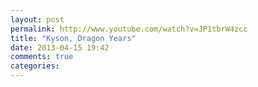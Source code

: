 ```yaml
---
layout: post
permalink: http://www.youtube.com/watch?v=JP1tbrW4zcc
title: "Kyson, Dragon Years"
date: 2013-04-15 19:42
comments: true
categories: 
---
```

